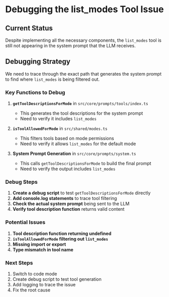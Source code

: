 # Debugging the list_modes Tool Issue

## Current Status

Despite implementing all the necessary components, the `list_modes` tool is still not appearing in the system prompt that the LLM receives.

## Debugging Strategy

We need to trace through the exact path that generates the system prompt to find where `list_modes` is being filtered out.

### Key Functions to Debug

1. **`getToolDescriptionsForMode`** in `src/core/prompts/tools/index.ts`

    - This generates the tool descriptions for the system prompt
    - Need to verify it includes `list_modes`

2. **`isToolAllowedForMode`** in `src/shared/modes.ts`

    - This filters tools based on mode permissions
    - Need to verify it allows `list_modes` for the default mode

3. **System Prompt Generation** in `src/core/prompts/system.ts`
    - This calls `getToolDescriptionsForMode` to build the final prompt
    - Need to verify the output includes `list_modes`

### Debug Steps

1. **Create a debug script** to test `getToolDescriptionsForMode` directly
2. **Add console.log statements** to trace tool filtering
3. **Check the actual system prompt** being sent to the LLM
4. **Verify tool description function** returns valid content

### Potential Issues

1. **Tool description function returning undefined**
2. **`isToolAllowedForMode` filtering out `list_modes`**
3. **Missing import or export**
4. **Type mismatch in tool name**

### Next Steps

1. Switch to code mode
2. Create debug script to test tool generation
3. Add logging to trace the issue
4. Fix the root cause
